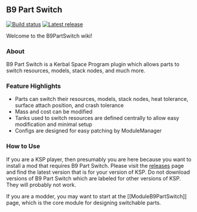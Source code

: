 ## B9 Part Switch

[![Build status](https://api.travis-ci.org/blowfishpro/B9PartSwitch.svg?branch=master)](https://travis-ci.org/blowfishpro/B9PartSwitch)
[![Latest release](https://img.shields.io/github/release/blowfishpro/B9PartSwitch.svg)](https://github.com/blowfishpro/B9PartSwitch/releases/latest)

Welcome to the B9PartSwitch wiki!

### About

B9 Part Switch is a Kerbal Space Program plugin which allows parts to switch resources, models, stack nodes, and much more.

### Feature Highlights

* Parts can switch their resources, models, stack nodes, heat tolerance, surface attach position, and crash tolerance
* Mass and cost can be modified
* Tanks used to switch resources are defined centrally to allow easy modification and minimal setup
* Configs are designed for easy patching by ModuleManager

### How to Use

If you are a KSP player, then presumably you are here because you want to install a mod that requires B9 Part Switch.  Please visit the [releases](https://github.com/blowfishpro/B9PartSwitch/releases) page and find the latest version that is for your version of KSP.  Do not download versions of B9 Part Switch which are labeled for other versions of KSP.  They will probably not work.

If you are a modder, you may want to start at the [[ModuleB9PartSwitch]] page, which is the core module for designing switchable parts.